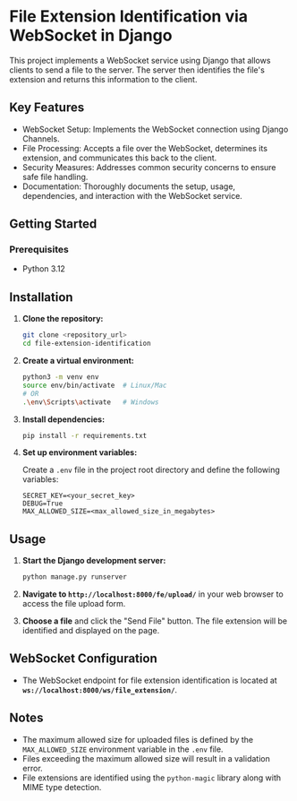 # File Extension Identification via WebSocket in Django

This project implements a WebSocket service using Django that allows clients to send a file to the server. The server then identifies the file's extension and returns this information to the client.

## Key Features

- WebSocket Setup: Implements the WebSocket connection using Django Channels.
- File Processing: Accepts a file over the WebSocket, determines its extension, and communicates this back to the client.
- Security Measures: Addresses common security concerns to ensure safe file handling.
- Documentation: Thoroughly documents the setup, usage, dependencies, and interaction with the WebSocket service.

## Getting Started

### Prerequisites

- Python 3.12


## Installation

1. **Clone the repository:**

    ```bash
    git clone <repository_url>
    cd file-extension-identification
    ```
2. **Create a virtual environment:**

    ```bash
    python3 -m venv env
    source env/bin/activate  # Linux/Mac
    # OR
    .\env\Scripts\activate   # Windows
    ```

2. **Install dependencies:**

    ```bash
    pip install -r requirements.txt
    ```

3. **Set up environment variables:**
   
    Create a `.env` file in the project root directory and define the following variables:
   
    ```plaintext
    SECRET_KEY=<your_secret_key>
    DEBUG=True
    MAX_ALLOWED_SIZE=<max_allowed_size_in_megabytes>
    ```

## Usage

1. **Start the Django development server:**

    ```bash
    python manage.py runserver
    ```

2. **Navigate to `http://localhost:8000/fe/upload/`** in your web browser to access the file upload form.

3. **Choose a file** and click the "Send File" button. The file extension will be identified and displayed on the page.

## WebSocket Configuration

- The WebSocket endpoint for file extension identification is located at **`ws://localhost:8000/ws/file_extension/`**.

## Notes

- The maximum allowed size for uploaded files is defined by the `MAX_ALLOWED_SIZE` environment variable in the `.env` file.
- Files exceeding the maximum allowed size will result in a validation error.
- File extensions are identified using the `python-magic` library along with MIME type detection.
